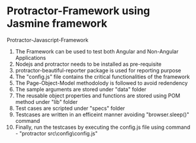 # Protractor-Framework using Jasmine framework

Protractor-Javascript-Framework

1. The Framework can be used to test both Angular and Non-Angular Applications
2. Nodejs and protractor needs to be installed as pre-requisite
3. protractor-beautiful-reporter package is used for reporting purpose
4. The "config.js" file contains the critical functionalities of the framework
5. The Page-Object-Model methodolody is followed to avoid redendency
6. The sample arguments are stored under "data" folder
7. The reusable object properties and functions are stored using POM method under "lib" folder
8. Test cases are scripted under "specs" folder
9. Testcases are written in an efficeint manner avoiding "browser.sleep()" command 
10. Finally, run the testcases by executing the config.js file using command - "protractor src\config\config.js"